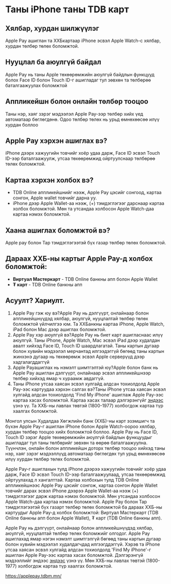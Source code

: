 # Таны iPhone таны TDB карт

## Хялбар, хурдан шилжүүлэг
Apple Pay ашиглан та ХХБкартаар iPhone эсвэл Apple Watch-с хялбар, хурдан төлбөр төлөх боломжтой.
## Нууцлал ба аюулгүй байдал
Apple Pay нь таны Apple төхөөрөмжийн аюулгүй байдлын функцууд болох Face ID болон Touch ID-г ашигладаг тул зөвхөн та төлбөрөө баталгаажуулах боломжтой
## Аппликейшн болон онлайн төлбөр тооцоо
Таны нэр, хаяг зэрэг мэдээлэл Apple Pay-ээр төлбөр хийх үед автоматаар бөглөгдөнө. Одоо төлбөр төлөх нь урьд өмнөхөөсөө илүү хурдан боллоо
## Apple Pay хэрхэн ашиглах вэ?
iPhone дээрх хажуугийн товчийг хоёр удаа дарж, Face ID эсвэл Touch ID-ээр баталгаажуулж, утсаа төхөөрөмжид ойртуулснаар төлбөрөө төлөх боломжтой.

## Картаа хэрхэн холбох вэ?
* TDB Online аппликейшнийг нээж, Apple Pay цэсийг сонгоод, картаа сонгон, Apple wallet  товчийг дарна уу.
* iPhone дээр Apple Wallet-аа нээж, (+) тэмдэглэгээг дарснаар картаа холбох боломжтой. Мөн та утсандаа холбосон Apple Watch-даа картаа нэмэх боломжтой.


## Хаана ашиглах боломжтой вэ?
Apple pay болон Tap тэмдэглэгээтэй бүх газар төлбөр төлөх боломжтой.

## Дараах ХХБ-ны картыг Apple Pay-д холбох боломжтой:

* **Виртуал Мастеркарт**  - TDB Online банкны апп болон Apple Wallet
* **₮ карт**  - TDB Online банкны апп
## Асуулт? Хариулт.

1. Apple Pay гэж юу вэ?Apple Pay нь дэлгүүрт, онлайнаар болон аппликейшнүүдэд хялбар, аюулгүй, нууцлалтай төлбөр төлөх боломжтой үйлчилгээ юм. Та ХХБанкны картаа iPhone, Apple Watch, iPad болон Mac дээр ашиглах боломжтой.
2. Apple Pay хэр аюулгүй вэ?Apple Pay нь биет карт ашигласнаас илүү аюулгүй. Таны iPhone, Apple Watch, Mac эсвэл iPad дээр худалдан авалт хийхэд Face ID, Touch ID шаардлагатай. Таны картын дугаар болон хувийн мэдээлэл мерчантад илгээдэггүй бөгөөд таны картын жинхэнэ дугаар нь төхөөрөмж эсвэл Apple серверүүд дээр хадгалагддаггүй
3. Apple Payашиглах нь нэмэлт шимтгэлтэй юу?Apple болон банк нь Apple Pay ашиглан дэлгүүрт, онлайнаар эсвэл аппликейшнээр төлбөр хийхэд ямар ч хураамж авдаггүй.
4. Таны iPhone утсаа хаясан эсвэл хулгайд алдсан тохиолдолд Apple Pay-ээс картуудаа хэрхэн салгах вэ?Таны iPhone утсаа хаясан эсвэл хулгайд алдсан тохиолдолд 'Find My iPhone' ашиглаж Apple Pay-ээс картаа хасах боломжтой. Картаа хасах талаар дэлгэрэнгүйг  [эндээс](https://support.apple.com/en-mn/guide/iphone/iph3dd32dffe/ios)  үзнэ үү. Та ХХБ-ны лавлах төвтэй (1800-1977) холбогдож картаа түр хаалгах боломжтой.



Монгол улсын Худалдаа Хөгжлийн банк (ХХБ)-ны карт эзэмшигч та бүхэн Apple Pay-г ашиглан iPhone болон Apple Watch-оороо хялбар, хурдан төлбөр тооцоо хийх боломжтой боллоо. Apple Pay нь Face ID, Touch ID зэрэг Apple төхөөрөмжийн аюулгүй байдлын функцуудыг ашигладаг тул таны төлбөрийг зөвхөн та өөрөө баталгаажуулна. Түүнчлэн, онлайн болон аппликейшн доторх төлбөр тооцоо хийхэд таны нэр, хаяг зэрэг мэдээллүүд автоматаар бөглөгдөх тул урьд өмнөхөөсөө илүү хурдан төлбөр төлөх боломжтой.

Apple Pay-г ашиглахын тулд iPhone дээрээ хажуугийн товчийг хоёр удаа дарж, Face ID эсвэл Touch ID-ээр баталгаажуулаад, утсаа төхөөрөмжид ойртуулахад л хангалттай. Картаа холбохын тулд TDB Online аппликейшнээс Apple Pay цэсийг сонгож, картаа сонгон Apple Wallet товчийг дарах эсвэл iPhone дээрээ Apple Wallet-аа нээж (+) тэмдэглэгээг дарж картаа нэмэх боломжтой. Мөн утсандаа холбосон Apple Watch-даа картаа нэмэх боломжтой. Apple Pay болон Tap тэмдэглэгээтэй бүх газарт төлбөр төлөх боломжтой ба дараах ХХБ-ны картуудыг Apple Pay-д холбох боломжтой: Виртуал Мастеркарт (TDB Online банкны апп болон Apple Wallet), ₮ карт (TDB Online банкны апп).

Apple Pay нь дэлгүүрт, онлайнаар болон аппликейшнүүдэд хялбар, аюулгүй, нууцлалтай төлбөр төлөх боломжийг олгодог. Apple Pay ашиглахад ямар нэгэн нэмэлт шимтгэлгүй бөгөөд таны картын дугаар болон хувийн мэдээлэл худалдагчдад илгээгддэггүй. Хэрэв та iPhone утсаа хаясан эсвэл хулгайд алдсан тохиолдолд 'Find My iPhone'-г ашиглан Apple Pay-ээс картаа хасах боломжтой. Дэлгэрэнгүй мэдээллийг эндээс [эндээс](https://support.apple.com/en-mn/guide/iphone/iph3dd32dffe/ios) үзнэ үү. Мөн ХХБ-ны лавлах төвтэй (1800-1977) холбогдож картаа түр хаалгах боломжтой.

https://applepay.tdbm.mn/